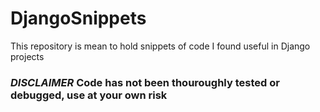 # DjangoSnippets
This repository is mean to hold snippets of code I found useful in Django projects
### *DISCLAIMER* Code has not been thouroughly tested or debugged, use at your own risk
